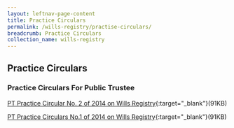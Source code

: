 ```yaml
---
layout: leftnav-page-content
title: Practice Circulars
permalink: /wills-registry/practise-circulars/
breadcrumb: Practice Circulars
collection_name: wills-registry
---
```


Practice Circulars
---

### **Practice Circulars For Public Trustee**

[PT Practice Circular No. 2 of 2014 on Wills Registry](/files/PTPracticeCircularNo2of2014.pdf){:target="_blank"}(91KB)

[PT Practice Circulars No.1 of 2014 on Wills Registry](/files/PTPracticeCircularNo1of2014.pdf){:target="_blank"}(91KB)
